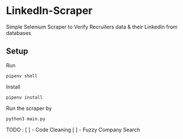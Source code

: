 # LinkedIn-Scraper
Simple Selenium Scraper to Verify Recruiters data &amp; their LinkedIn from databases

## Setup

Run 

`pipenv shell`

Install 

`pipenv install`

Run the scraper by

`python3 main.py`

TODO : 
[ ] - Code Cleaning
[ ] - Fuzzy Company Search

